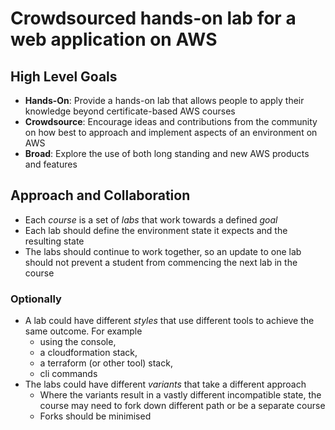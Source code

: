 # Crowdsourced hands-on lab for a web application on AWS

## High Level Goals
* **Hands-On**: Provide a hands-on lab that allows people to apply their knowledge beyond certificate-based AWS courses
* **Crowdsource**: Encourage ideas and contributions from the community on how best to approach and implement aspects of an environment on AWS
* **Broad**: Explore the use of both long standing and new AWS products and features

## Approach and Collaboration
* Each *course* is a set of *labs* that work towards a defined *goal*
* Each lab should define the environment state it expects and the resulting state 
* The labs should continue to work together, so an update to one lab should not prevent a student from commencing the next lab in the course

### Optionally
* A lab could have different *styles* that use different tools to achieve the same outcome. For example
  * using the console,
  * a cloudformation stack,
  * a terraform (or other tool) stack,
  * cli commands 
* The labs could have different *variants* that take a different approach
  * Where the variants result in a vastly different incompatible state, the course may need to fork down different path or be a separate course
  * Forks should be minimised
  

